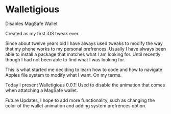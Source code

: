 # Walletigious
Disables MagSafe Wallet

Created as my first iOS tweak ever.

  Since about twelve years old I have always used tweaks to modify the way that my phone works to my personal prefrences. 
Usually I have always been able to install a package that matches what I am looking for. Until recently though I had not been able to find what I was
looking for.

This is what started me deciding to learn how to code and how to navigate Apples file system to modify what I want. On my terms.

Today I present Walletigious 0.0.1!
Used to disable the animation that comes when attatching a MagSafe wallet.

Future Updates, I hope to add more functionality, such as changing the color of the wallet animation and adding system prefrences option.
